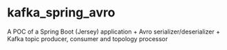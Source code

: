 # kafka_spring_avro
A POC of a Spring Boot (Jersey) application + Avro serializer/deserializer + Kafka topic producer, consumer and topology processor
